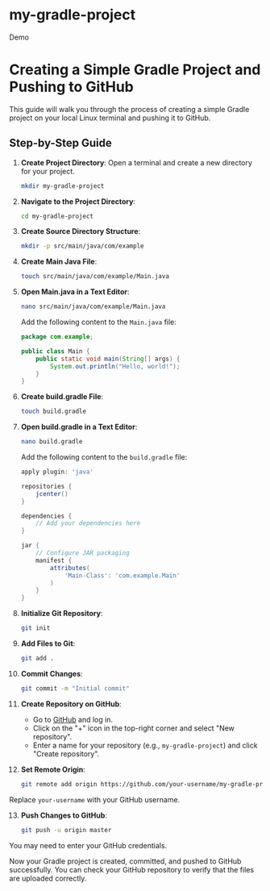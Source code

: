# my-gradle-project
Demo
# Creating a Simple Gradle Project and Pushing to GitHub

This guide will walk you through the process of creating a simple Gradle project on your local Linux terminal and pushing it to GitHub.

## Step-by-Step Guide

1. **Create Project Directory**: Open a terminal and create a new directory for your project.
    ```bash
    mkdir my-gradle-project
    ```

2. **Navigate to the Project Directory**:
    ```bash
    cd my-gradle-project
    ```

3. **Create Source Directory Structure**:
    ```bash
    mkdir -p src/main/java/com/example
    ```

4. **Create Main Java File**:
    ```bash
    touch src/main/java/com/example/Main.java
    ```

5. **Open Main.java in a Text Editor**:
    ```bash
    nano src/main/java/com/example/Main.java
    ```
   Add the following content to the `Main.java` file:
    ```java
    package com.example;

    public class Main {
        public static void main(String[] args) {
            System.out.println("Hello, world!");
        }
    }
    ```

6. **Create build.gradle File**:
    ```bash
    touch build.gradle
    ```

7. **Open build.gradle in a Text Editor**:
    ```bash
    nano build.gradle
    ```
   Add the following content to the `build.gradle` file:
    ```groovy
    apply plugin: 'java'

    repositories {
        jcenter()
    }

    dependencies {
        // Add your dependencies here
    }

    jar {
        // Configure JAR packaging
        manifest {
            attributes(
                'Main-Class': 'com.example.Main'
            )
        }
    }
    ```

8. **Initialize Git Repository**:
    ```bash
    git init
    ```

9. **Add Files to Git**:
    ```bash
    git add .
    ```

10. **Commit Changes**:
    ```bash
    git commit -m "Initial commit"
    ```

11. **Create Repository on GitHub**: 
    - Go to [GitHub](https://github.com) and log in.
    - Click on the "+" icon in the top-right corner and select "New repository".
    - Enter a name for your repository (e.g., `my-gradle-project`) and click "Create repository".

12. **Set Remote Origin**:
    ```bash
    git remote add origin https://github.com/your-username/my-gradle-project.git
    ```
   Replace `your-username` with your GitHub username.

13. **Push Changes to GitHub**:
    ```bash
    git push -u origin master
    ```
   You may need to enter your GitHub credentials.

Now your Gradle project is created, committed, and pushed to GitHub successfully. You can check your GitHub repository to verify that the files are uploaded correctly.

